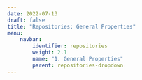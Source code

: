 ```yaml
---
date: 2022-07-13
draft: false
title: "Repositories: General Properties"
menu:
    navbar:
        identifier: repositories
        weight: 2.1
        name: "1. General Properties"
        parent: repositories-dropdown
---
```



